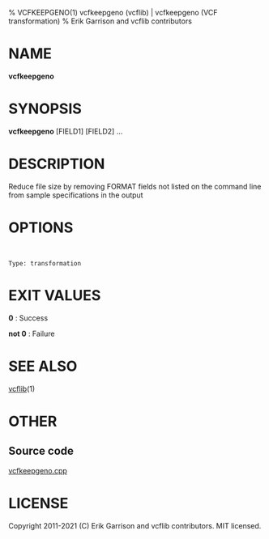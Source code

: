 % VCFKEEPGENO(1) vcfkeepgeno (vcflib) | vcfkeepgeno (VCF transformation)
% Erik Garrison and vcflib contributors

# NAME

**vcfkeepgeno**

# SYNOPSIS

**vcfkeepgeno** <vcf file> [FIELD1] [FIELD2] ...

# DESCRIPTION

Reduce file size by removing FORMAT fields not listed on the command line from sample specifications in the output



# OPTIONS

```


Type: transformation

```





# EXIT VALUES

**0**
: Success

**not 0**
: Failure

# SEE ALSO



[vcflib](./vcflib.md)(1)



# OTHER

## Source code

[vcfkeepgeno.cpp](https://github.com/vcflib/vcflib/blob/master/src/vcfkeepgeno.cpp)

# LICENSE

Copyright 2011-2021 (C) Erik Garrison and vcflib contributors. MIT licensed.

<!--
  Created with ./scripts/bin2md.rb scripts/bin2md-template.erb
-->
